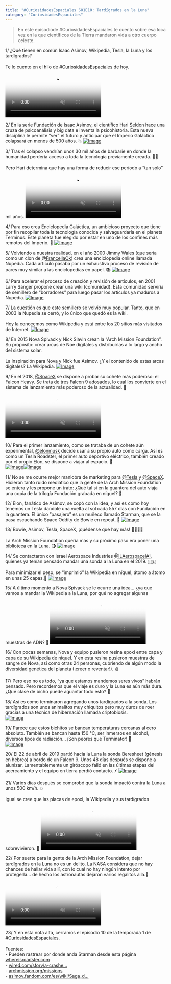 ```yaml
---
title: "#CuriosidadesEspaciales S01E10: Tardígrados en la Luna"
category: "CuriosidadesEspaciales"
---
```

> En este episodiode #CuriosidadesEspaciales te cuento sobre esa loca vez en la que científicos de la Tierra mandaron vida a otro cuerpo celeste.

<div class="card-tweets" dir="auto">
    <p><span class="nop nop-start">1/ </span> ¿Qué tienen en común Isaac Asimov, Wikipedia, Tesla, la Luna y los tardígrados? <br />
<br />
Te lo cuento en el hilo de <a class="entity-hashtag" href="/hashtag/CuriosidadesEspaciales">#CuriosidadesEspaciales</a> de hoy. <span class="entity-video-gif"><video autoplay muted loop controls poster="https://pbs.twimg.com/tweet_video_thumb/EggZUYjU8AE63-w.jpg"><source src="https://video.twimg.com/tweet_video/EggZUYjU8AE63-w.mp4" type="video/mp4"><img alt="Water Bear Tiny GIF" src="https://pbs.twimg.com/tweet_video_thumb/EggZUYjU8AE63-w.jpg"></video></span></p>
    <p><span class="nop nop-start">2/ </span> En la serie Fundación de Isaac Asimov, el científico Hari Seldon hace una cruza de psicoanálisis y big data e inventa la psicohistoria. Esta nueva disciplina le permite “ver” el futuro y anticipar que el Imperio Galáctico colapsará en menos de 500 años. 💥 <span class="entity-image"><a href="https://pbs.twimg.com/media/Egc6LV4WAAQQthI.png" target="_blank"><img alt="Image" src="https://pbs.twimg.com/media/Egc6LV4WAAQQthI.png" data-src="https://pbs.twimg.com/media/Egc6LV4WAAQQthI.png"></a></span></p>
    <p><span class="nop nop-start">3/ </span> Tras el colapso vendrían unos 30 mil años de barbarie en donde la humanidad perdería acceso a toda la tecnología previamente creada. 🦴🔥<br />
<br />
Pero Hari determina que hay una forma de reducir ese período a “tan solo” mil años. <span class="entity-video-gif"><video autoplay muted loop controls poster="https://pbs.twimg.com/tweet_video_thumb/EggZVQpU4AE4GgW.jpg"><source src="https://video.twimg.com/tweet_video/EggZVQpU4AE4GgW.mp4" type="video/mp4"><img alt="Caveman Spongebob Spongegar..." src="https://pbs.twimg.com/tweet_video_thumb/EggZVQpU4AE4GgW.jpg"></video></span></p>
    <p><span class="nop nop-start">4/ </span> Para eso crea Enciclopedia Galáctica, un ambicioso proyecto que tiene por fin recopilar toda la tecnología conocida y salvaguardarla en el planeta Terminus. Este planeta fue elegido por estar en uno de los confines más remotos del Imperio. 🌌 <span class="entity-image"><a href="https://pbs.twimg.com/media/Egc6R74WoAIeCDi.png" target="_blank"><img alt="Image" src="https://pbs.twimg.com/media/Egc6R74WoAIeCDi.png" data-src="https://pbs.twimg.com/media/Egc6R74WoAIeCDi.png"></a></span></p>
    <p><span class="nop nop-start">5/ </span> Volviendo a nuestra realidad, en el año 2000 Jimmy Wales (que sería como un clon de <a class="entity-mention" href="https://twitter.com/FrancellaOk">@FrancellaOk</a>) crea una enciclopedia online llamada Nupedia. Cada artículo pasaba por un exhaustivo proceso de revisión de pares muy similar a las enciclopedias en papel. 📚 <span class="entity-image"><a href="https://pbs.twimg.com/media/Egc6nwCWkAE1bBj.jpg" target="_blank"><img alt="Image" src="https://pbs.twimg.com/media/Egc6nwCWkAE1bBj.jpg" data-src="https://pbs.twimg.com/media/Egc6nwCWkAE1bBj.jpg"></a></span></p>
    <p><span class="nop nop-start">6/ </span> Para acelerar el proceso de creación y revisión de artículos, en 2001 Larry Sanger propone crear una wiki (comunidad). Esta comunidad serviría de semillero de “borradores” para luego pasar los artículos ya maduros a Nupedia. <span class="entity-image"><a href="https://pbs.twimg.com/media/Egc6rOxWsAIOf8v.png" target="_blank"><img alt="Image" src="https://pbs.twimg.com/media/Egc6rOxWsAIOf8v.png" data-src="https://pbs.twimg.com/media/Egc6rOxWsAIOf8v.png"></a></span></p>
    <p><span class="nop nop-start">7/ </span> La cuestión es que este semillero se volvió muy popular. Tanto, que en 2003 la Nupedia se cerró, y lo único que quedó es la wiki. <br />
<br />
Hoy la conocemos como Wikipedia y está entre los 20 sitios más visitados de Internet. <span class="entity-image"><a href="https://pbs.twimg.com/media/Egc6uwzXYAQgjCf.png" target="_blank"><img alt="Image" src="https://pbs.twimg.com/media/Egc6uwzXYAQgjCf.png" data-src="https://pbs.twimg.com/media/Egc6uwzXYAQgjCf.png"></a></span></p>
    <p><span class="nop nop-start">8/ </span> En 2015 Nova Spivack y Nick Slavin crean la “Arch Mission Foundation”. Su propósito: crear arcas de Noé digitales y distribuirlas a lo largo y ancho del sistema solar.<br />
<br />
La inspiración para Nova y Nick fue Asimov. ¿Y el contenido de estas arcas digitales? La Wikipedia. <span class="entity-image"><a href="https://pbs.twimg.com/media/Egc6y63XsAMAmAX.jpg" target="_blank"><img alt="Image" src="https://pbs.twimg.com/media/Egc6y63XsAMAmAX.jpg" data-src="https://pbs.twimg.com/media/Egc6y63XsAMAmAX.jpg"></a></span></p>
    <p><span class="nop nop-start">9/ </span> En el 2018, <a class="entity-mention" href="https://twitter.com/SpaceX">@SpaceX</a> se dispone a probar su cohete más poderoso: el Falcon Heavy. Se trata de tres Falcon 9 adosados, lo cual los convierte en el sistema de lanzamiento más poderoso de la actualidad. 💪 <span class="entity-video-gif"><video autoplay muted loop controls poster="https://pbs.twimg.com/tweet_video_thumb/EggZWqZUMAAWKVI.jpg"><source src="https://video.twimg.com/tweet_video/EggZWqZUMAAWKVI.mp4" type="video/mp4"><img alt="falcon heavy rocket GIF" src="https://pbs.twimg.com/tweet_video_thumb/EggZWqZUMAAWKVI.jpg"></video></span></p>
    <p><span class="nop nop-start">10/ </span> Para el primer lanzamiento, como se trataba de un cohete aún experimental, <a class="entity-mention" href="https://twitter.com/elonmusk">@elonmusk</a> decide usar a su propio auto como carga. Así es como un Tesla Roadster, el primer auto deportivo eléctrico, también creado por el propio Elon, se dispone a viajar al espacio. 🚗 <br><span class="row justify-content-center entity-multiple-2"><span class="col-md-6"><span class="entity-image"><a href="https://pbs.twimg.com/media/Egc6-tiWsAIGN-S.png" target="_blank"><img alt="Image" src="https://pbs.twimg.com/media/Egc6-tiWsAIGN-S.png" data-src="https://pbs.twimg.com/media/Egc6-tiWsAIGN-S.png"></a></span></span><span class="col-md-6"><span class="entity-image"><a href="https://pbs.twimg.com/media/Egc6_xEXYAMTJkp.jpg" target="_blank"><img alt="Image" src="https://pbs.twimg.com/media/Egc6_xEXYAMTJkp.jpg" data-src="https://pbs.twimg.com/media/Egc6_xEXYAMTJkp.jpg"></a></span></span></span></p>
    <p><span class="nop nop-start">11/ </span> No se me ocurre mejor maniobra de marketing para <a class="entity-mention" href="https://twitter.com/Tesla">@Tesla</a> y <a class="entity-mention" href="https://twitter.com/SpaceX">@SpaceX</a>. Hicieron tanto ruido mediático que la gente de la Arch Mission Foundation se entera y les propone un trato: ¿Qué tal si en la guantera del auto viaja una copia de la trilogía Fundación grabada en níquel? 📗</p>
    <p><span class="nop nop-start">12/ </span> Elon, fanático de Asimov, se copó con la idea, y así es como hoy tenemos un Tesla dandole una vuelta al sol cada 557 días con Fundación en la guantera. El único “pasajero” es un muñeco llamado Starman, que se la pasa escuchando Space Oddity de Bowie en repeat. 🎸 <span class="entity-image"><a href="https://pbs.twimg.com/media/Egc7gFvX0AE0yo6.jpg" target="_blank"><img alt="Image" src="https://pbs.twimg.com/media/Egc7gFvX0AE0yo6.jpg" data-src="https://pbs.twimg.com/media/Egc7gFvX0AE0yo6.jpg"></a></span></p>
    <p><span class="nop nop-start">13/ </span> Bowie, Asimov, Tesla, SpaceX, ¡quédense que hay más! 🎸🌌🚗🚀<br />
<br />
La Arch Mission Foundation quería más y su próximo paso era poner una biblioteca en la Luna. 🌖 <span class="entity-image"><a href="https://pbs.twimg.com/media/Egc7mLIWsAU9rIj.jpg" target="_blank"><img alt="Image" src="https://pbs.twimg.com/media/Egc7mLIWsAU9rIj.jpg" data-src="https://pbs.twimg.com/media/Egc7mLIWsAU9rIj.jpg"></a></span></p>
    <p><span class="nop nop-start">14/ </span> Se contactaron con Israel Aerospace Industries <a class="entity-mention" href="https://twitter.com/ILAerospaceIAI">@ILAerospaceIAI</a>, quienes ya tenían pensado mandar una sonda a la Luna en el 2019. 🇮🇱<br />
<br />
Para minimizar el peso, se “imprimió” la Wikipedia en níquel, átomo a átomo en unas 25 capas.🔬 <span class="entity-image"><a href="https://pbs.twimg.com/media/Egc7ptzXYAAA-bK.jpg" target="_blank"><img alt="Image" src="https://pbs.twimg.com/media/Egc7ptzXYAAA-bK.jpg" data-src="https://pbs.twimg.com/media/Egc7ptzXYAAA-bK.jpg"></a></span></p>
    <p><span class="nop nop-start">15/ </span> A último momento a Nova Spivack se le ocurre una idea… ¿ya que vamos a mandar la Wikipedia a la Luna, por qué no agregar algunas muestras de ADN? 🧬 <span class="entity-video-gif"><video autoplay muted loop controls poster="https://pbs.twimg.com/tweet_video_thumb/EggZYA8VkAA_5MJ.jpg"><source src="https://video.twimg.com/tweet_video/EggZYA8VkAA_5MJ.mp4" type="video/mp4"><img alt="Professor Farnsworth - Evil..." src="https://pbs.twimg.com/tweet_video_thumb/EggZYA8VkAA_5MJ.jpg"></video></span></p>
    <p><span class="nop nop-start">16/ </span> Con pocas semanas, Nova y equipo pusieron resina epoxi entre capa y capa de su Wikipedia de níquel. Y en esta resina pusieron muestras de sangre de Nova, así como otras 24 personas, cubriendo de algún modo la diversidad genética del planeta (¡creer o reventar!). 🩸</p>
    <p><span class="nop nop-start">17/ </span> Pero eso no es todo, “ya que estamos mandemos seres vivos” habrán pensado. Pero recordemos que el viaje es duro y la Luna es aún más dura. ¿Qué clase de bicho puede aguantar todo esto? 🤔</p>
    <p><span class="nop nop-start">18/ </span> Así es como terminaron agregando unos tardígrados a la sonda. Los tardígrados son unos animalitos muy chiquitos pero muy duros de roer gracias a una técnica de hibernación llamada criptobiosis. <br><span class="entity-image"><a href="https://pbs.twimg.com/media/Egc70RJXsAMjRkO.png" target="_blank"><img alt="Image" src="https://pbs.twimg.com/media/Egc70RJXsAMjRkO.png" data-src="https://pbs.twimg.com/media/Egc70RJXsAMjRkO.png"></a></span></p>
    <p><span class="nop nop-start">19/ </span> Parece que estos bichitos se bancan temperaturas cercanas al cero absoluto. También se bancan hasta 150 °C, ser inmersos en alcohol, diversos tipos de radiación… ¡Son peores que Terminator! 🦾 <br><span class="entity-image"><a href="https://pbs.twimg.com/media/Egc72-8XYAA7yP3.png" target="_blank"><img alt="Image" src="https://pbs.twimg.com/media/Egc72-8XYAA7yP3.png" data-src="https://pbs.twimg.com/media/Egc72-8XYAA7yP3.png"></a></span></p>
    <p><span class="nop nop-start">20/ </span> El 22 de abril de 2019 partió hacia la Luna la sonda Beresheet (génesis en hebreo) a bordo de un Falcon 9. Unos 48 días después se dispone a alunizar. Lamentablemente un giróscopo falló en las últimas etapas del acercamiento y el equipo en tierra perdió contacto. ⚡️ <span class="entity-image"><a href="https://pbs.twimg.com/media/Egc75SLWsAY8SFW.jpg" target="_blank"><img alt="Image" src="https://pbs.twimg.com/media/Egc75SLWsAY8SFW.jpg" data-src="https://pbs.twimg.com/media/Egc75SLWsAY8SFW.jpg"></a></span></p>
    <p><span class="nop nop-start">21/ </span> Varios días después se comprobó que la sonda impactó contra la Luna a unos 500 km/h. 💥<br />
<br />
Igual se cree que las placas de epoxi, la Wikipedia y sus tardígrados sobrevivieron. 🙌 <span class="entity-video-gif"><video autoplay muted loop controls poster="https://pbs.twimg.com/tweet_video_thumb/Egc8ArwWsAcXem2.jpg"><source src="https://video.twimg.com/tweet_video/Egc8ArwWsAcXem2.mp4" type="video/mp4"><img alt="Video Poster" src="https://pbs.twimg.com/tweet_video_thumb/Egc8ArwWsAcXem2.jpg"></video></span></p>
    <p><span class="nop nop-start">22/ </span> Por suerte para la gente de la Arch Mission Foundation, dejar tardígrados en la Luna no es un delito. La NASA considera que no hay chances de hallar vida allí, con lo cual no hay ningún intento por protegerla… de hecho los astronautas dejaron varios regalitos allá.💩 <br><span class="entity-video-gif"><video autoplay muted loop controls poster="https://pbs.twimg.com/tweet_video_thumb/EggZZgOUcAEkLV1.jpg"><source src="https://video.twimg.com/tweet_video/EggZZgOUcAEkLV1.mp4" type="video/mp4"><img alt="Poop After Poop GIF" src="https://pbs.twimg.com/tweet_video_thumb/EggZZgOUcAEkLV1.jpg"></video></span></p>
    <p><span class="nop nop-start">23/ </span> Y en esta nota alta, cerramos el episodio 10 de la temporada 1 de <a class="entity-hashtag" href="/hashtag/CuriosidadesEspaciales">#CuriosidadesEspaciales</a>.<br />
<br />
Fuentes:<br />
- Pueden rastrear por donde anda Starman desde esta página<br />
<a class="entity-url" data-preview="true" href="https://www.whereisroadster.com/">whereisroadster.com</a><br />
- <a class="entity-url" data-preview="true" href="https://www.wired.com/story/a-crashed-israeli-lunar-lander-spilled-tardigrades-on-the-moon/">wired.com/story/a-crashe…</a><br />
- <a class="entity-url" data-preview="true" href="https://www.archmission.org/missions">archmission.org/missions</a><br />
- <a class="entity-url" data-preview="true" href="https://asimov.fandom.com/es/wiki/Saga_de_la_Fundaci%C3%B3n">asimov.fandom.com/es/wiki/Saga_d…</a></p>
</div>

